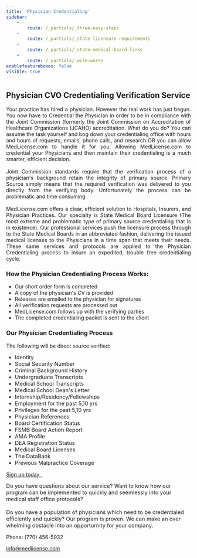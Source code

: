 ```yaml
---
title: 'Physician Credentialing'
sidebar:
    -
        route: /_partials/_three-easy-steps
    -
        route: /_partials/_state-licensure-requirements
    -
        route: /_partials/_state-medical-board-links
    -
        route: /_partials/_wise-words
enablefeatureboxes: false
visible: true
---
```


<h2 id="mcetoc_1cdnnn7ku0">Physician CVO Credentialing Verification Service</h2>
<div align="justify">
<p class="c3">Your practice has hired a physician. However the real work has just begun. You now have to Credential the Physician in order to be in compliance with the Joint Commission (formerly the Joint Commission on Accreditation of Healthcare Organizations (JCAHO) accreditation. What do you do? You can assume the task yourself and bog down your credentialing office with hours and hours of requests, emails, phone calls, and research OR you can allow MedLicense.com to handle it for you. Allowing MedLicense.com to credential your Physicians and then maintain their credentialing is a much smarter, efficient decision.&nbsp;<br /><br />Joint Commission standards require that the verification process of a physician's background retain the integrity of primary source. Primary Source simply means that the required verification was delivered to you directly from the verifying body. Unfortunately the process can be problematic and time consuming.&nbsp;<br /><br />MedLicense.com offers a clear, efficient solution to Hospitals, Insurers, and Physician Practices. Our specialty is State Medical Board Licensure (The most extreme and problematic type of primary source credentialing that is in existence). Our professional services push the licensure process through to the State Medical Boards in an abbreviated fashion, delivering the issued medical licenses to the Physicians in a time span that meets their needs. These same services and protocols are applied to the Physician Credentialing process to insure an expedited, trouble free credentialing cycle.&nbsp;</p>
</div>
<h3 id="mcetoc_1cdnnnp6i1">How the Physician Credentialing Process Works:</h3>
<ul>
<li>Our short order form is completed</li>
<li>A copy of the physician's CV is provided</li>
<li>Releases are emailed to the physician for signatures</li>
<li>All verification requests are processed out</li>
<li>MedLicense.com follows up with the verifying parties</li>
<li>The completed credentialing packet is sent to the client</li>
</ul>
<h3 id="mcetoc_1cdnqlc230">Our Physician Credentialing Process</h3>
<p>The following will be direct source verified:</p>
<ul>
<li><span style="font-size: 11pt;">Identity</span></li>
<li><span style="font-size: 11pt;">Social Security Number</span></li>
<li><span style="font-size: 11pt;">Criminal Background History</span></li>
<li><span style="font-size: 11pt;">Undergraduate Transcripts</span></li>
<li><span style="font-size: 11pt;">Medical School Transcripts</span></li>
<li><span style="font-size: 11pt;">Medical School Dean's Letter</span></li>
<li><span style="font-size: 11pt;">Internship/Residency/Fellowships</span></li>
<li><span style="font-size: 11pt;">Employment for the past 5,10 yrs</span></li>
<li><span style="font-size: 11pt;">Privileges for the past 5,10 yrs</span></li>
<li><span style="font-size: 11pt;">Physician References</span></li>
<li><span style="font-size: 11pt;">Board Certification Status</span></li>
<li><span style="font-size: 11pt;">FSMB Board Action Report</span></li>
<li><span style="font-size: 11pt;">AMA Profile</span></li>
<li><span style="font-size: 11pt;">DEA Registration Status</span></li>
<li><span style="font-size: 11pt;">Medical Board Licenses</span></li>
<li><span style="font-size: 11pt;">The DataBank</span></li>
<li><span style="font-size: 11pt;">Previous Malpractice Coverage</span></li>
</ul>
<p><a class="btn btn-secondary" href="https://www.secure-access.net/~medlicense/maaform/ccphysiciancredentialingservices.html">Sign up today <em class="fa fa-sm fa-play" aria-hidden="true">&nbsp;</em></a>&nbsp;</p>
<p><span style="font-size: 11pt;">Do you have questions about our service? Want to know how our program can be implemented to quickly and seemlessly into your medical staff office protocols?&nbsp;<br /><br />Do you have a population of physicians which need to be credentialed efficiently and quickly? Our program is proven. We can make an over whelming obstacle into an opporturnity for your company.</span></p>
<p id="mcetoc_1cdnqpjlm1">Phone: (770) 456-5932</p>
<p id="mcetoc_1cdnqpn392"><a href="mailto:info@medlicense.com?subject=Physician%20Credentialing%20Information">info@medlicense.com</a></p>